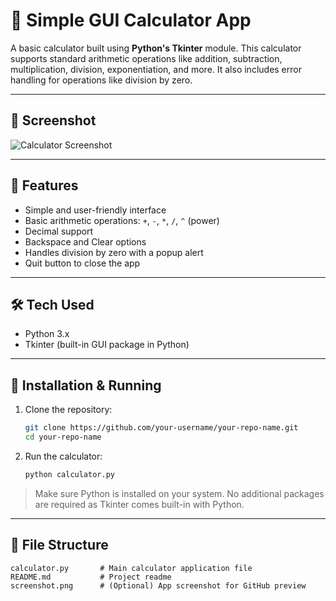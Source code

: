 # 🧮 Simple GUI Calculator App

A basic calculator built using **Python's Tkinter** module. This calculator supports standard arithmetic operations like addition, subtraction, multiplication, division, exponentiation, and more. It also includes error handling for operations like division by zero.

---

## 📸 Screenshot

![Calculator Screenshot](screenshot.png) <!-- Add your actual screenshot here -->

---

## 🚀 Features

- Simple and user-friendly interface
- Basic arithmetic operations: `+`, `-`, `*`, `/`, `^` (power)
- Decimal support
- Backspace and Clear options
- Handles division by zero with a popup alert
- Quit button to close the app

---

## 🛠️ Tech Used

- Python 3.x
- Tkinter (built-in GUI package in Python)

---

## 🔧 Installation & Running

1. Clone the repository:
    ```bash
    git clone https://github.com/your-username/your-repo-name.git
    cd your-repo-name
    ```

2. Run the calculator:
    ```bash
    python calculator.py
    ```

> Make sure Python is installed on your system. No additional packages are required as Tkinter comes built-in with Python.

---

## 📂 File Structure

```plaintext
calculator.py       # Main calculator application file
README.md           # Project readme
screenshot.png      # (Optional) App screenshot for GitHub preview
